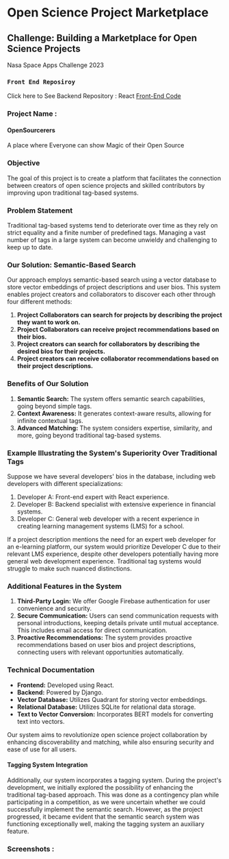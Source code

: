 
# Open Science Project Marketplace

## Challenge: Building a Marketplace for Open Science Projects
Nasa Space Apps Challenge 2023

### `Front End Reposiroy`
Click here to See Backend Repository : React [Front-End Code](https://github.com/tareeb/OpenSourcerers) 

### Project Name : 
#### OpenSourcerers
A place where Everyone can show  Magic of their Open Source

### Objective
The goal of this project is to create a platform that facilitates the connection between creators of open science projects and skilled contributors by improving upon traditional tag-based systems.

### Problem Statement
Traditional tag-based systems tend to deteriorate over time as they rely on strict equality and a finite number of predefined tags. Managing a vast number of tags in a large system can become unwieldy and challenging to keep up to date.

### Our Solution: Semantic-Based Search
Our approach employs semantic-based search using a vector database to store vector embeddings of project descriptions and user bios. This system enables project creators and collaborators to discover each other through four different methods:

1. **Project Collaborators can search for projects by describing the project they want to work on.**
2. **Project Collaborators can receive project recommendations based on their bios.**
3. **Project creators can search for collaborators by describing the desired bios for their projects.**
4. **Project creators can receive collaborator recommendations based on their project descriptions.**

### Benefits of Our Solution
1. **Semantic Search:** The system offers semantic search capabilities, going beyond simple tags.
2. **Context Awareness:** It generates context-aware results, allowing for infinite contextual tags.
3. **Advanced Matching:** The system considers expertise, similarity, and more, going beyond traditional tag-based systems.

### Example Illustrating the System's Superiority Over Traditional Tags
Suppose we have several developers' bios in the database, including web developers with different specializations:

1. Developer A: Front-end expert with React experience.
2. Developer B: Backend specialist with extensive experience in financial systems.
3. Developer C: General web developer with a recent experience in creating learning management systems (LMS) for a school.

If a project description mentions the need for an expert web developer for an e-learning platform, our system would prioritize Developer C due to their relevant LMS experience, despite other developers potentially having more general web development experience. Traditional tag systems would struggle to make such nuanced distinctions.

### Additional Features in the System
1. **Third-Party Login:** We offer Google Firebase authentication for user convenience and security.
2. **Secure Communication:** Users can send communication requests with personal introductions, keeping details private until mutual acceptance. This includes email access for direct communication.
3. **Proactive Recommendations:** The system provides proactive recommendations based on user bios and project descriptions, connecting users with relevant opportunities automatically.

### Technical Documentation
- **Frontend:** Developed using React.
- **Backend:** Powered by Django.
- **Vector Database:** Utilizes Quadrant for storing vector embeddings.
- **Relational Database:** Utilizes SQLite for relational data storage.
- **Text to Vector Conversion:** Incorporates BERT models for converting text into vectors.

Our system aims to revolutionize open science project collaboration by enhancing discoverability and matching, while also ensuring security and ease of use for all users.

#### Tagging System Integration
Additionally, our system incorporates a tagging system. During the project's development, we initially explored the possibility of enhancing the traditional tag-based approach. This was done as a contingency plan while participating in a competition, as we were uncertain whether we could successfully implement the semantic search. However, as the project progressed, it became evident that the semantic search system was functioning exceptionally well, making the tagging system an auxiliary feature.

### Screenshots : 


